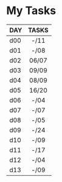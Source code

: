 # My Tasks

| DAY | TASKS |
| :-- | :---: |
| d00 | -/11 |
| d01 | -/08 |
| d02 | 06/07 |
| d03 | 09/09 |
| d04 | 08/09 |
| d05 | 16/20 |
| d06 | -/04 |
| d07 | -/07 |
| d08 | -/05 |
| d09 | -/24 |
| d10 | -/09 |
| d11 | -/17 |
| d12 | -/04 |
| d13 | -/09 |
